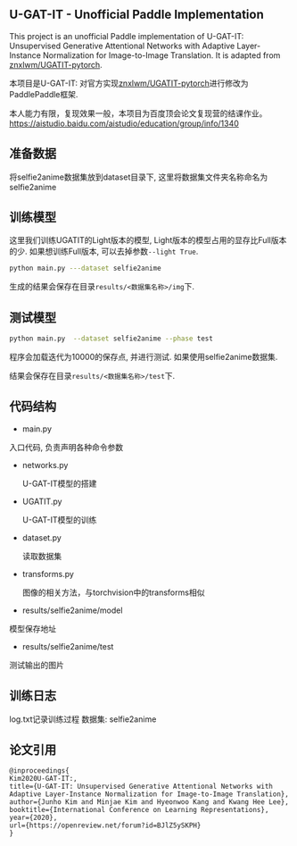 ## U-GAT-IT - Unofficial Paddle Implementation
This project is an unofficial Paddle implementation of U-GAT-IT: Unsupervised Generative Attentional Networks with Adaptive Layer-Instance Normalization for Image-to-Image Translation. It is adapted from  [znxlwm/UGATIT-pytorch](https://github.com/znxlwm/UGATIT-pytorch).

本项目是U-GAT-IT: 对官方实现[znxlwm/UGATIT-pytorch](https://github.com/znxlwm/UGATIT-pytorch)进行修改为PaddlePaddle框架.

本人能力有限，复现效果一般，本项目为百度顶会论文复现营的结课作业。
https://aistudio.baidu.com/aistudio/education/group/info/1340


## 准备数据
将selfie2anime数据集放到dataset目录下, 这里将数据集文件夹名称命名为selfie2anime

## 训练模型

这里我们训练UGATIT的Light版本的模型, Light版本的模型占用的显存比Full版本的少. 如果想训练Full版本, 可以去掉参数`--light True`.

```bash
python main.py ---dataset selfie2anime
```

生成的结果会保存在目录`results/<数据集名称>/img`下.

## 测试模型
```bash
python main.py  --dataset selfie2anime --phase test
```
程序会加载迭代为10000的保存点, 并进行测试. 如果使用selfie2anime数据集.

结果会保存在目录`results/<数据集名称>/test`下.



## 代码结构

- main.py

入口代码, 负责声明各种命令参数

- networks.py

  U-GAT-IT模型的搭建

- UGATIT.py

  U-GAT-IT模型的训练

- dataset.py

  读取数据集

- transforms.py 

  图像的相关方法，与torchvision中的transforms相似

- results/selfie2anime/model
 
 模型保存地址
  
- results/selfie2anime/test

 测试输出的图片


## 训练日志
log.txt记录训练过程
数据集: selfie2anime




## 论文引用

```
@inproceedings{
Kim2020U-GAT-IT:,
title={U-GAT-IT: Unsupervised Generative Attentional Networks with Adaptive Layer-Instance Normalization for Image-to-Image Translation},
author={Junho Kim and Minjae Kim and Hyeonwoo Kang and Kwang Hee Lee},
booktitle={International Conference on Learning Representations},
year={2020},
url={https://openreview.net/forum?id=BJlZ5ySKPH}
}
```
